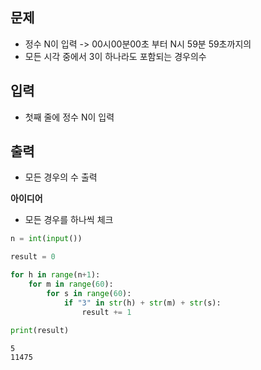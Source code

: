 ## 문제
- 정수 N이 입력 -> 00시00분00초 부터 N시 59분 59초까지의 
- 모든 시각 중에서 3이 하나라도 포함되는 경우의수 

## 입력
- 첫째 줄에 정수 N이 입력

## 출력
- 모든 경우의 수 출력

**아이디어**
- 모든 경우를 하나씩 체크


```python
n = int(input())

result = 0

for h in range(n+1):
    for m in range(60):
        for s in range(60):
            if "3" in str(h) + str(m) + str(s):
                result += 1
                
print(result)
```

    5
    11475
    
